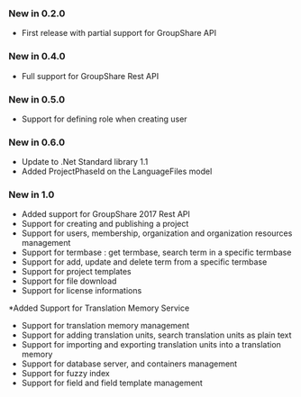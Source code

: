 ### New in 0.2.0

* First release with partial support for GroupShare API

### New in 0.4.0

* Full support for GroupShare Rest API

### New in 0.5.0

* Support for defining role when creating user

### New in 0.6.0

* Update to .Net Standard library 1.1
* Added ProjectPhaseId on the LanguageFiles model

### New in 1.0

* Added support for GroupShare 2017 Rest API
* Support for creating and publishing a project
* Support for users, membership, organization and organization resources management
* Support for termbase : get termbase, search term in a specific termbase
* Support for add, update and delete term from a specific termbase
* Support for project templates
* Support for file download
* Support for license informations

*Added Support for Translation Memory Service
* Support for translation memory management
* Support for adding translation units, search translation units as plain text
* Support for importing and exporting translation units into a translation memory
* Support for database server, and containers management
* Support for fuzzy index
* Support for field and field template management